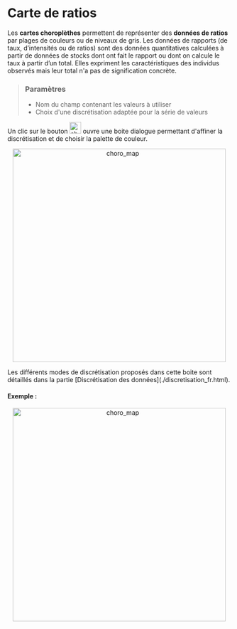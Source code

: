 # Carte de ratios

Les **cartes choroplèthes** permettent de représenter des **données de ratios** par plages de couleurs ou de niveaux de gris.
Les données de rapports (de taux, d’intensités ou de ratios) sont des données quantitatives calculées à partir de données de stocks dont ont fait le rapport ou dont on calcule le taux à partir d’un total. Elles expriment les caractéristiques des individus observés mais leur total n'a pas de signification concrète.


> ### Paramètres
> * Nom du champ contenant les valeurs à utiliser
> * Choix d'une discrétisation adaptée pour la série de valeurs


Un clic sur le bouton <img src="img/discr_new.png" alt="choro_map" style="width: 26px;"/> ouvre une boite dialogue permettant d'affiner la discrétisation et de choisir la palette de couleur.
<p style="text-align: center;">
<img src="img/discr3.png" alt="choro_map" style="width: 480px;"/>
</p>
Les différents modes de discrétisation proposés dans cette boite sont détaillés dans la partie [Discrétisation des données](./discretisation_fr.html).

#### Exemple :

<p style="text-align: center;">
<img src="img/choropleth_map.png" alt="choro_map" style="width: 480px;"/>
</p>

